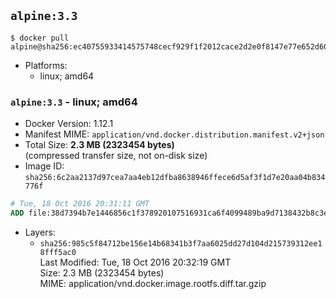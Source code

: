 ## `alpine:3.3`

```console
$ docker pull alpine@sha256:ec40755933414575748cecf929f1f2012cace2d2e0f8147e77e652d600ff17d7
```

-	Platforms:
	-	linux; amd64

### `alpine:3.3` - linux; amd64

-	Docker Version: 1.12.1
-	Manifest MIME: `application/vnd.docker.distribution.manifest.v2+json`
-	Total Size: **2.3 MB (2323454 bytes)**  
	(compressed transfer size, not on-disk size)
-	Image ID: `sha256:6c2aa2137d97cea7aa4eb12dfba8638946ffece6d5af3f1d7e20aa04b834776f`

```dockerfile
# Tue, 18 Oct 2016 20:31:11 GMT
ADD file:38d7394b7e1446856c1f378920107516931ca6f4099489ba9d7138432b8c3ecb in / 
```

-	Layers:
	-	`sha256:985c5f84712be156e14b68341b3f7aa6025dd27d104d215739312ee18fff5ac0`  
		Last Modified: Tue, 18 Oct 2016 20:32:19 GMT  
		Size: 2.3 MB (2323454 bytes)  
		MIME: application/vnd.docker.image.rootfs.diff.tar.gzip
